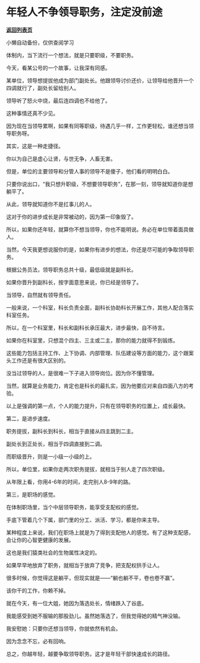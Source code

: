# 年轻人不争领导职务，注定没前途

[**返回列表页**](/gzh/费曼的小茶馆)

小懒自动备份，仅供查阅学习

体制内，当下流行一个想法，就是只要职级，不要职务。

  

今天，看某公号的一个故事，让我深有同感。

  

某单位，领导想提拔他成为部门副处长。他跟领导讨价还价，让领导给他晋升一个四调就行了，副处长留给别人。

  

领导听了怒火中烧，最后连四调也不给他了。

  

这种事情还真不少见。

  

因为现在当领导累啊，如果有同等职级，待遇几乎一样，工作更轻松，谁还想当领导职务呀。

  

其实，这是一种走捷径。

  

你以为自己是虚心让贤，与世无争，人畜无害。

  

但是，单位的主要领导和分管人事的领导不是傻子，他们看的明明白白。

  

只要你说出口，“我只想升职级，不想要领导职务”，在那一刻，领导就知道你是想躺平了。

  

从此，领导就知道你不是扛事儿的人。

  

这对于你的进步成长是非常被动的，因为第一印象毁了。

  

所以，如果你还年轻，就算你不想当领导，你也不能明说。务必在单位带着面具做人。

  

当然，今天我更想说服你的是，如果你有进步的想法，你还是尽可能的争取领导职务。

  

根据公务员法，领导职务总共十级，最低级就是副科长。

  

如果你晋升到副科长，按字面意思来说，你已经是领导了。

  

当领导，自然就有领导责任。

  

一般来说，一个科室，科长负责全面，副科长协助科长开展工作，其他人配合落实科室任务。

  

所以，在一个科室里，科长和副科长承压最大，进步最快，自不待言。

  

如果你在科室里，只想混个四主、三主或二主，那你的能力就得不到锻炼。

  

这些能力包括主持工作、上下协调、内部管理、队伍建设等方面的能力，这个跟案头工作还是有很大区别的。

  

没当过领导的人，是很难一下子进入领导岗位。因为你不懂管理。

  

当然，就算是业务能力，肯定也是科长的最扎实，因为他要应对来自四面八方的考验。

  

以上是强调的第一点，个人的能力提升，只有在领导职务的位置上，成长最快。

  

第二，是进步速度。

  

职务提拔，副科长到科长，相当于直接从四主跳到二主。

  

副处长到正处长，相当于四调直接到二调。

  

而职级晋升，则是一小级一小级的上。

  

所以，单位里，如果你走两次职务提拔，就相当于别人走了四次职级。

  

从年限上看，你用4-6年的时间，走完别人8-9年的路。

  

第三，是职场的感觉。

  

在体制职场里，当个中层领导职务，能享受支配权的感觉。

  

手底下管着几个下属，部门里的分工、派活、学习，都是你来主导。

  

某种程度上来说，我们在职场上就是为了得到支配他人的感觉。有了这种支配感，会让你的心智更健康的发展。

  

这也是我们猿类社会的生物属性决定的。

  

如果早早地放弃了职务，就相当于放弃了竞争，把支配权拱手让人。

  

很多时候，你觉得这是躺平，但现实就是——“躺也躺不平，卷也卷不赢”。

  

该你干的工作，你赖不掉。

  

就在今天，有一位大姐，她因为落选处长，情绪跌入了谷底。

  

我能感受到她不服输的那股劲儿。虽然她落选了，但我觉得她的精气神没输。

  

我安慰她：只要你还想当领导，你就依然有机会。

  

因为念念不忘，必有回响。

  

总之，你越年轻，越要争取领导职务。这才是年轻干部快速成长的路径。

